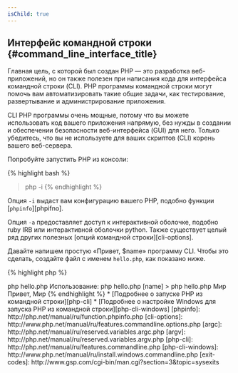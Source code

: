 ```yaml
---
isChild: true
---
```


## Интерфейс командной строки {#command_line_interface_title}

Главная цель, с которой был создан PHP &mdash; это разработка веб-приложений, но он также полезен при написания кода для интерфейса командной строки (CLI). PHP программы командной строки могут помочь вам автоматизировать такие общие задачи, как тестирование, развертывание и администрирование приложения.

CLI PHP программы очень мощные, потому что вы можете использовать код вашего приложения напрямую, без нужды в создании и обеспечении безопасности веб-интерфейса (GUI) для него. Только убедитесь, что вы не используете для ваших скриптов (CLI) корень вашего веб-сервера. 

Попробуйте запустить PHP из консоли:

{% highlight bash %}
> php -i
{% endhighlight %}

Опция `-i` выдаст вам конфигурацию вашего PHP, подобно функции [`phpinfo`][phpifno].

Опция `-a` предоставляет доступ к интерактивной оболочке, подобно ruby IRB или интерактивной оболочки python. Также существует целый ряд других полезных [опций командной строки][cli-options].

Давайте напишем простую «Привет, $name» программу CLI. Чтобы это сделать, создайте файл с именем `hello.php`, как показано ниже.

{% highlight php %}
<?php
if ($argc != 2) {
    echo "Использование: php hello.php [name].\n";
    exit(1);
}
$name = $argv[1];
echo "Привет, $name\n";
{% endhighlight %}

PHP устанавливает две специальные переменные, основанных на аргументах, с которыми запущен ваш скрипт. [`$argc`][argc] &mdash; это переменная с числовым значением, которая содержит количество переданных аргументов, [`$argv`][argv] &mdash; это массив, содержащий значение каждого аргумента. Первый аргумент &mdash; всегда название вашего PHP скрипта, в этом случае `hello.php`.

Выражение `exit()` используется с ненулевым числом, чтобы дать оболочке понять, что команда не удалась.
Часто используемые коды завершения можно найти [здесь][exit-codes]

Для запуска сценария, указанного выше, наберите в командной строке:

{% highlight bash %}
> php hello.php
Использование: php hello.php [name]
> php hello.php Мир
Привет, Мир
{% endhighlight %}


 * [Подробнее о запуске PHP из командной строки][php-cli]
 * [Подробнее о настройке Windows для запуска PHP из командной строки][php-cli-windows]

[phpinfo]: http://php.net/manual/ru/function.phpinfo.php
[cli-options]: http://www.php.net/manual/ru/features.commandline.options.php
[argc]: http://php.net/manual/ru/reserved.variables.argc.php
[argv]: http://php.net/manual/ru/reserved.variables.argv.php
[php-cli]: http://php.net/manual/ru/features.commandline.php
[php-cli-windows]: http://www.php.net/manual/ru/install.windows.commandline.php
[exit-codes]: http://www.gsp.com/cgi-bin/man.cgi?section=3&topic=sysexits
